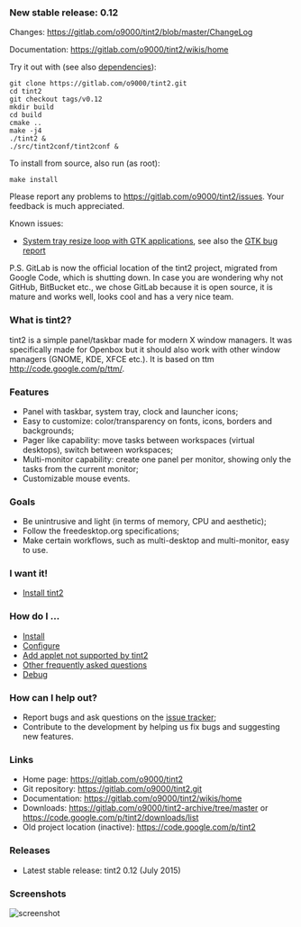 ### New stable release: 0.12
Changes: https://gitlab.com/o9000/tint2/blob/master/ChangeLog

Documentation: https://gitlab.com/o9000/tint2/wikis/home

Try it out with (see also [dependencies](https://gitlab.com/o9000/tint2/wikis/Install#dependencies)):
```
git clone https://gitlab.com/o9000/tint2.git
cd tint2
git checkout tags/v0.12
mkdir build
cd build
cmake ..
make -j4
./tint2 &
./src/tint2conf/tint2conf &
```

To install from source, also run (as root):
```
make install
```

Please report any problems to https://gitlab.com/o9000/tint2/issues. Your feedback is much appreciated.

Known issues:
* [System tray resize loop with GTK applications](https://gitlab.com/o9000/tint2/issues/509), see also the [GTK bug report](https://bugzilla.gnome.org/show_bug.cgi?id=710375)

P.S. GitLab is now the official location of the tint2 project, migrated from Google Code, which is shutting down. In case you are wondering why not GitHub, BitBucket etc., we chose GitLab because it is open source, it is mature and works well, looks cool and has a very nice team.

### What is tint2?

tint2 is a simple panel/taskbar made for modern X window managers. It was specifically made for Openbox but it should also work with other window managers (GNOME, KDE, XFCE etc.). It is based on ttm http://code.google.com/p/ttm/.

### Features

  * Panel with taskbar, system tray, clock and launcher icons;
  * Easy to customize: color/transparency on fonts, icons, borders and backgrounds;
  * Pager like capability: move tasks between workspaces (virtual desktops), switch between workspaces;
  * Multi-monitor capability: create one panel per monitor, showing only the tasks from the current monitor;
  * Customizable mouse events.

### Goals

  * Be unintrusive and light (in terms of memory, CPU and aesthetic);
  * Follow the freedesktop.org specifications;
  * Make certain workflows, such as multi-desktop and multi-monitor, easy to use.

### I want it!

  * [Install tint2](https://gitlab.com/o9000/tint2/wikis/Install)

### How do I ...

  * [Install](https://gitlab.com/o9000/tint2/wikis/Install)
  * [Configure](https://gitlab.com/o9000/tint2/wikis/Configure)
  * [Add applet not supported by tint2](https://gitlab.com/o9000/tint2/wikis/ThirdPartyApplets)
  * [Other frequently asked questions](https://gitlab.com/o9000/tint2/wikis/FAQ)
  * [Debug](https://gitlab.com/o9000/tint2/wikis/Debug)  

### How can I help out?

  * Report bugs and ask questions on the [issue tracker](https://gitlab.com/o9000/tint2/issues);
  * Contribute to the development by helping us fix bugs and suggesting new features.

### Links
  * Home page: https://gitlab.com/o9000/tint2
  * Git repository: https://gitlab.com/o9000/tint2.git
  * Documentation: https://gitlab.com/o9000/tint2/wikis/home
  * Downloads: https://gitlab.com/o9000/tint2-archive/tree/master or https://code.google.com/p/tint2/downloads/list
  * Old project location (inactive): https://code.google.com/p/tint2

### Releases
  * Latest stable release: tint2 0.12 (July 2015)

### Screenshots
![screenshot](https://gitlab.com/o9000/tint2/wikis/screenshot.png)